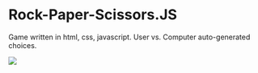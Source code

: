 # Rock-Paper-Scissors.JS

Game written in html, css, javascript. User vs. Computer auto-generated choices.

![](https://media.giphy.com/media/ZcuLayDDFRBfj18jDK/giphy.gif)
